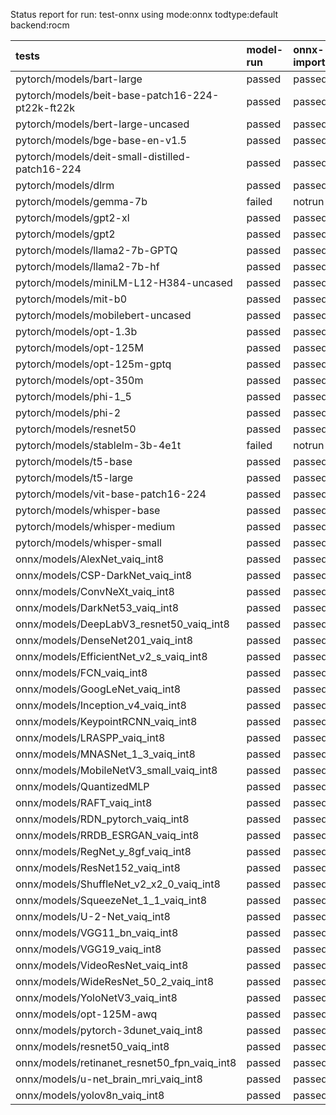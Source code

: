 Status report for run: test-onnx using mode:onnx todtype:default backend:rocm

| tests                                            | model-run   | onnx-import   | torch-mlir   | iree-compile   | inference   |
|:-------------------------------------------------|:------------|:--------------|:-------------|:---------------|:------------|
| pytorch/models/bart-large                        | passed      | passed        | notrun       | failed         | notrun      |
| pytorch/models/beit-base-patch16-224-pt22k-ft22k | passed      | passed        | notrun       | failed         | notrun      |
| pytorch/models/bert-large-uncased                | passed      | passed        | notrun       | passed         | failed      |
| pytorch/models/bge-base-en-v1.5                  | passed      | passed        | notrun       | passed         | failed      |
| pytorch/models/deit-small-distilled-patch16-224  | passed      | passed        | notrun       | failed         | notrun      |
| pytorch/models/dlrm                              | passed      | passed        | notrun       | failed         | notrun      |
| pytorch/models/gemma-7b                          | failed      | notrun        | notrun       | notrun         | notrun      |
| pytorch/models/gpt2-xl                           | passed      | passed        | notrun       | passed         | failed      |
| pytorch/models/gpt2                              | passed      | passed        | notrun       | passed         | failed      |
| pytorch/models/llama2-7b-GPTQ                    | passed      | passed        | notrun       | failed         | notrun      |
| pytorch/models/llama2-7b-hf                      | passed      | passed        | notrun       | failed         | notrun      |
| pytorch/models/miniLM-L12-H384-uncased           | passed      | passed        | notrun       | passed         | failed      |
| pytorch/models/mit-b0                            | passed      | passed        | notrun       | failed         | notrun      |
| pytorch/models/mobilebert-uncased                | passed      | passed        | notrun       | passed         | failed      |
| pytorch/models/opt-1.3b                          | passed      | passed        | notrun       | failed         | notrun      |
| pytorch/models/opt-125M                          | passed      | passed        | notrun       | failed         | notrun      |
| pytorch/models/opt-125m-gptq                     | passed      | passed        | notrun       | failed         | notrun      |
| pytorch/models/opt-350m                          | passed      | passed        | notrun       | failed         | notrun      |
| pytorch/models/phi-1_5                           | passed      | passed        | notrun       | failed         | notrun      |
| pytorch/models/phi-2                             | passed      | passed        | notrun       | failed         | notrun      |
| pytorch/models/resnet50                          | passed      | passed        | notrun       | failed         | notrun      |
| pytorch/models/stablelm-3b-4e1t                  | failed      | notrun        | notrun       | notrun         | notrun      |
| pytorch/models/t5-base                           | passed      | passed        | notrun       | failed         | notrun      |
| pytorch/models/t5-large                          | passed      | passed        | notrun       | failed         | notrun      |
| pytorch/models/vit-base-patch16-224              | passed      | passed        | notrun       | failed         | notrun      |
| pytorch/models/whisper-base                      | passed      | passed        | notrun       | failed         | notrun      |
| pytorch/models/whisper-medium                    | passed      | passed        | notrun       | failed         | notrun      |
| pytorch/models/whisper-small                     | passed      | passed        | notrun       | failed         | notrun      |
| onnx/models/AlexNet_vaiq_int8                    | passed      | passed        | notrun       | passed         | failed      |
| onnx/models/CSP-DarkNet_vaiq_int8                | passed      | passed        | notrun       | passed         | failed      |
| onnx/models/ConvNeXt_vaiq_int8                   | passed      | passed        | notrun       | failed         | notrun      |
| onnx/models/DarkNet53_vaiq_int8                  | passed      | passed        | notrun       | passed         | failed      |
| onnx/models/DeepLabV3_resnet50_vaiq_int8         | passed      | passed        | notrun       | failed         | notrun      |
| onnx/models/DenseNet201_vaiq_int8                | passed      | passed        | notrun       | passed         | failed      |
| onnx/models/EfficientNet_v2_s_vaiq_int8          | passed      | passed        | notrun       | passed         | failed      |
| onnx/models/FCN_vaiq_int8                        | passed      | passed        | notrun       | passed         | failed      |
| onnx/models/GoogLeNet_vaiq_int8                  | passed      | passed        | notrun       | passed         | failed      |
| onnx/models/Inception_v4_vaiq_int8               | passed      | passed        | notrun       | passed         | failed      |
| onnx/models/KeypointRCNN_vaiq_int8               | passed      | passed        | notrun       | failed         | notrun      |
| onnx/models/LRASPP_vaiq_int8                     | passed      | passed        | notrun       | failed         | notrun      |
| onnx/models/MNASNet_1_3_vaiq_int8                | passed      | passed        | notrun       | passed         | failed      |
| onnx/models/MobileNetV3_small_vaiq_int8          | passed      | passed        | notrun       | passed         | failed      |
| onnx/models/QuantizedMLP                         | passed      | passed        | notrun       | passed         | failed      |
| onnx/models/RAFT_vaiq_int8                       | passed      | passed        | notrun       | failed         | notrun      |
| onnx/models/RDN_pytorch_vaiq_int8                | passed      | passed        | notrun       | passed         | failed      |
| onnx/models/RRDB_ESRGAN_vaiq_int8                | passed      | passed        | notrun       | passed         | failed      |
| onnx/models/RegNet_y_8gf_vaiq_int8               | passed      | passed        | notrun       | passed         | failed      |
| onnx/models/ResNet152_vaiq_int8                  | passed      | passed        | notrun       | passed         | failed      |
| onnx/models/ShuffleNet_v2_x2_0_vaiq_int8         | passed      | passed        | notrun       | passed         | failed      |
| onnx/models/SqueezeNet_1_1_vaiq_int8             | passed      | passed        | notrun       | passed         | failed      |
| onnx/models/U-2-Net_vaiq_int8                    | passed      | passed        | notrun       | failed         | notrun      |
| onnx/models/VGG11_bn_vaiq_int8                   | passed      | passed        | notrun       | passed         | failed      |
| onnx/models/VGG19_vaiq_int8                      | passed      | passed        | notrun       | passed         | failed      |
| onnx/models/VideoResNet_vaiq_int8                | passed      | passed        | notrun       | passed         | failed      |
| onnx/models/WideResNet_50_2_vaiq_int8            | passed      | passed        | notrun       | passed         | failed      |
| onnx/models/YoloNetV3_vaiq_int8                  | passed      | passed        | notrun       | passed         | failed      |
| onnx/models/opt-125M-awq                         | passed      | passed        | notrun       | failed         | notrun      |
| onnx/models/pytorch-3dunet_vaiq_int8             | passed      | passed        | notrun       | passed         | failed      |
| onnx/models/resnet50_vaiq_int8                   | passed      | passed        | notrun       | passed         | failed      |
| onnx/models/retinanet_resnet50_fpn_vaiq_int8     | passed      | passed        | notrun       | failed         | notrun      |
| onnx/models/u-net_brain_mri_vaiq_int8            | passed      | passed        | notrun       | passed         | failed      |
| onnx/models/yolov8n_vaiq_int8                    | passed      | passed        | notrun       | passed         | failed      |
